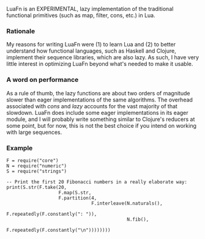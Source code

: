 LuaFn is an EXPERIMENTAL, lazy implementation of the traditional functional primitives (such as map, filter, cons, etc.) in Lua.

### Rationale

My reasons for writing LuaFn were (1) to learn Lua and (2) to better understand how functional languages, such as Haskell and Clojure, implement their sequence libraries, which are also lazy. As such, I have very little interest in optimizing LuaFn beyond what's needed to make it usable.

### A word on performance

As a rule of thumb, the lazy functions are about two orders of magnitude slower than eager implementations of the same algorithms. The overhead associated with *cons* and *lazy* accounts for the vast majority of that slowdown. LuaFn does include some eager implementations in its eager module, and I will probably write something similar to Clojure's reducers at some point, but for now, this is not the best choice if you intend on working with large sequences.

### Example

    F = require("core")
    N = require("numeric")
    S = require("strings")
    
    -- Print the first 20 Fibonacci numbers in a really elaborate way:
    print(S.str(F.take(20,
                       F.map(S.str,
                       F.partition(4,
                                   F.interleave(N.naturals(),
                                                F.repeatedly(F.constantly(": ")),
                                                N.fib(),
                                                F.repeatedly(F.constantly("\n"))))))))

